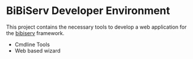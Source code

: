 BiBiServ Developer Environment
==============================

This project contains the necessary tools to develop a web application for the [bibiserv](http://github.com/bibiserv/bibiserv) framework. 

* Cmdline Tools 
* Web based wizard
